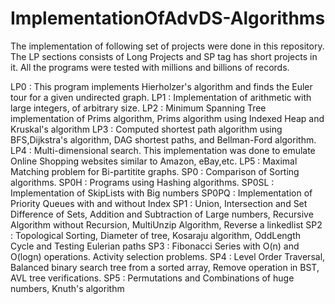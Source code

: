 # ImplementationOfAdvDS-Algorithms
The implementation of following set of projects were done in this repository. 
The LP sections consists of Long Projects and SP tag has short projects in it. All the programs were tested with millions
and billions of records.

LP0   : This program implements Hierholzer's algorithm and finds the Euler tour for a given undirected graph. 
LP1   : Implementation of arithmetic with large integers, of arbitrary size.
LP2   : Minimum Spanning Tree implementation of Prims algorithm, Prims algorithm using Indexed Heap and Kruskal's algorithm
LP3   : Computed shortest path algorithm using BFS,Dijkstra's algorithm, DAG shortest paths, and Bellman-Ford algorithm.
LP4   : Multi-dimensional search. This implementation was done to emulate Online Shopping websites similar to Amazon, eBay,etc.
LP5   : Maximal Matching problem for Bi-partitite graphs.
SP0   : Comparison of Sorting algorithms.
SP0H  : Programs using Hashing algorithms. 
SP0SL : Implementation of SkipLists with Big numbers
SP0PQ : Implementation of Priority Queues with and without Index
SP1   : Union, Intersection and Set Difference of Sets, Addition and Subtraction of Large numbers, Recursive Algorithm without Recursion,
        MultiUnzip Algorithm, Reverse a linkedlist
SP2   : Topological Sorting, Diameter of tree, Kosaraju algorithm, OddLength Cycle and Testing Eulerian paths
SP3   : Fibonacci Series with O(n) and O(logn) operations. Activity selection problems.
SP4   : Level Order Traversal, Balanced binary search tree from a sorted array, Remove operation in BST, AVL tree verifications.
SP5   : Permutations and Combinations of huge numbers, Knuth's algorithm
